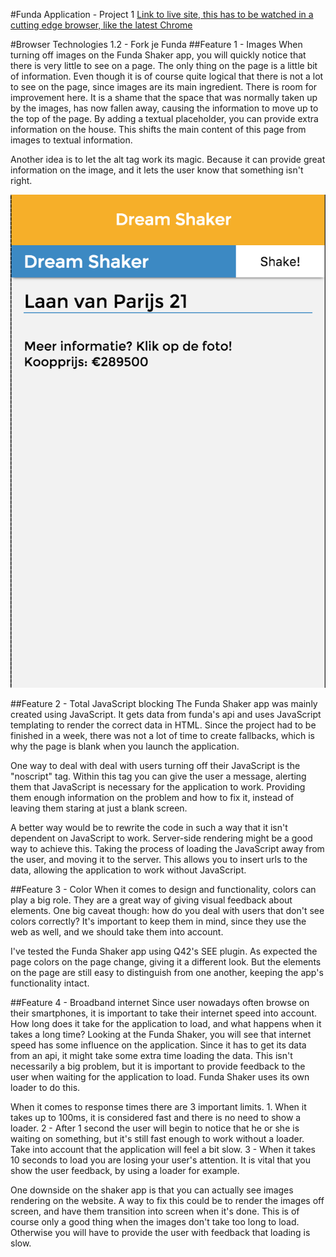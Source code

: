 #Funda Application - Project 1
[Link to live site, this has to be watched in a cutting edge browser, like the latest Chrome](http://melvinr.github.io/Web%20App%20from%20Scratch/Eindopdracht/index.html)

#Browser Technologies 1.2 - Fork je Funda
##Feature 1 - Images
When turning off images on the Funda Shaker app, you will quickly notice that there is very little to see on a page. The only thing on the page is a little bit of information. Even though it is of course quite logical that there is not a lot to see on the page, since images are its main ingredient. There is room for improvement here. It is a shame that the space that was normally taken up by the images, has now fallen away, causing the information to move up to the top of the page. By adding a textual placeholder, you can provide extra information on the house. This shifts the main content of this page from images to textual information.

Another idea is to let the alt tag work its magic. Because it can provide great information on the image, and it lets the user know that something isn't right.

![Empty page](static-module-pattern/bt-images/images/screenshot-1.png)

##Feature 2 - Total JavaScript blocking
The Funda Shaker app was mainly created using JavaScript. It gets data from funda's api and uses JavaScript templating to render the correct data in HTML. Since the project had to be finished in a week, there was not a lot of time to create fallbacks, which is why the page is blank when you launch the application.

One way to deal with deal with users turning off their JavaScript is the "noscript" tag. Within this tag you can give the user a message, alerting them that JavaScript is necessary for the application to work. Providing them enough information on the problem and how to fix it, instead of leaving them staring at just a blank screen.

A better way would be to rewrite the code in such a way that it isn't dependent on JavaScript to work. Server-side rendering might be a good way to achieve this. Taking the process of loading the JavaScript away from the user, and moving it to the server. This allows you to insert urls to the data, allowing the application to work without JavaScript.

##Feature 3 - Color
When it comes to design and functionality, colors can play a big role. They are a great way of giving visual feedback about elements. One big caveat though: how do you deal with users that don't see colors correctly? It's important to keep them in mind, since they use the web as well, and we should take them into account.

I've tested the Funda Shaker app using Q42's SEE plugin. As expected the page colors on the page change, giving it a different look. But the elements on the page are still easy to distinguish from one another, keeping the app's functionality intact.

##Feature 4 - Broadband internet
Since user nowadays often browse on their smartphones, it is important to take their internet speed into account. How long does it take for the application to load, and what happens when it takes a long time? Looking at the Funda Shaker, you will see that internet speed has some influence on the application. Since it has to get its data from an api, it might take some extra time loading the data. This isn't necessarily a big problem, but it is important to provide feedback to the user when waiting for the application to load. Funda Shaker uses its own loader to do this.

When it comes to response times there are 3 important limits. 1. When it takes up to 100ms, it is considered fast and there is no need to show a loader. 2 - After 1 second the user will begin to notice that he or she is waiting on something, but it's still fast enough to work without a loader. Take into account that the application will feel a bit slow. 3 - When it takes 10 seconds to load you are losing your user's attention. It is vital that you show the user feedback, by using a loader for example.

One downside on the shaker app is that you can actually see images rendering on the website. A way to fix this could be to render the images off screen, and have them transition into screen when it's done. This is of course only a good thing when the images don't take too long to load. Otherwise you will have to provide the user with feedback that loading is slow.




